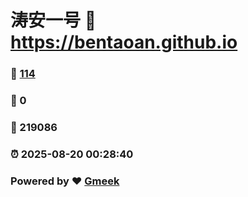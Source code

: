 # 涛安一号 :link: https://bentaoan.github.io 
### :page_facing_up: [114](https://bentaoan.github.io/tag.html) 
### :speech_balloon: 0 
### :hibiscus: 219086 
### :alarm_clock: 2025-08-20 00:28:40 
### Powered by :heart: [Gmeek](https://github.com/Meekdai/Gmeek)
